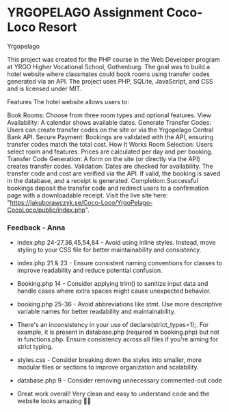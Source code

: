 # YRGOPELAGO Assignment Coco-Loco Resort
Yrgopelago

This project was created for the PHP course in the Web Developer program at YRGO Higher Vocational School, Gothenburg. The goal was to build a hotel website where classmates could book rooms using transfer codes generated via an API. The project uses PHP, SQLite, JavaScript, and CSS and is licensed under MIT.

Features
The hotel website allows users to:

Book Rooms: Choose from three room types and optional features.
View Availability: A calendar shows available dates.
Generate Transfer Codes: Users can create transfer codes on the site or via the Yrgopelago Central Bank API.
Secure Payment: Bookings are validated with the API, ensuring transfer codes match the total cost.
How It Works
Room Selection: Users select room and features. Prices are calculated per day and per booking.
Transfer Code Generation: A form on the site (or directly via the API) creates transfer codes.
Validation:
Dates are checked for availability.
The transfer code and cost are verified via the API.
If valid, the booking is saved in the database, and a receipt is generated.
Completion: Successful bookings deposit the transfer code and redirect users to a confirmation page with a downloadable receipt.
Visit the live site here: "https://jakuborawczyk.se/Coco-Loco/YrgoPelago-CocoLoco/public/index.php".

### Feedback - Anna
- index.php 24-27,36,45,54,84 - Avoid using inline styles. Instead, move styling to your CSS file for better maintainability and consistency.
- index.php 21 & 23 - Ensure consistent naming conventions for classes to improve readability and reduce potential confusion.
- Booking.php 14 - Consider applying trim() to sanitize input data and handle cases where extra spaces might cause unexpected behavior.
- booking.php 25-36 - Avoid abbreviations like stmt. Use more descriptive variable names for better readability and maintainability.
- There's an inconsistency in your use of declare(strict_types=1);. For example, it is present in database.php (required in booking.php) but not in functions.php. Ensure consistency across all files if you're aiming for strict typing.
- styles.css - Consider breaking down the styles into smaller, more modular files or sections to improve organization and scalability.
- database.php 9 - Consider removing unnecessary commented-out code

- Great work overall! Very clean and easy to understand code and the website looks amazing 🫶🏼
